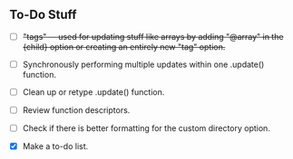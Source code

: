 ## To-Do Stuff

- [ ] ~~"tags" -- used for updating stuff like arrays by adding "@array" in the {child} option or creating an entirely new "tag" option.~~

- [ ] Synchronously performing multiple updates within one .update() function.

- [ ] Clean up or retype .update() function.

- [ ] Review function descriptors.

- [ ] Check if there is better formatting for the custom directory option.

- [x] Make a to-do list.

